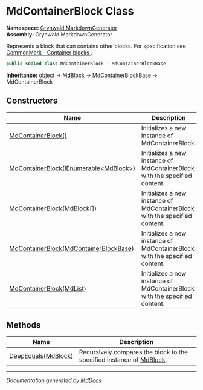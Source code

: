 ﻿<!--  
  <auto-generated>   
    The contents of this file were generated by a tool.  
    Changes to this file may be list if the file is regenerated  
  </auto-generated>   
-->

# MdContainerBlock Class

**Namespace:** [Grynwald.MarkdownGenerator](../index.md)  
**Assembly:** Grynwald.MarkdownGenerator

Represents a block that can contains other blocks. For specification see [CommonMark \- Container blocks ](https://spec.commonmark.org/0.28/#container-blocks).

```csharp
public sealed class MdContainerBlock : MdContainerBlockBase
```

**Inheritance:** object → [MdBlock](../MdBlock/index.md) → [MdContainerBlockBase](../MdContainerBlockBase/index.md) → MdContainerBlock

## Constructors

| Name                                                                                                 | Description                                                                |
| ---------------------------------------------------------------------------------------------------- | -------------------------------------------------------------------------- |
| [MdContainerBlock()](constructors/index.md#mdcontainerblock)                                         | Initializes a new instance of MdContainerBlock.                            |
| [MdContainerBlock(IEnumerable\<MdBlock\>)](constructors/index.md#mdcontainerblockienumerablemdblock) | Initializes a new instance of MdContainerBlock with the specified content. |
| [MdContainerBlock(MdBlock\[\])](constructors/index.md#mdcontainerblockmdblock)                       | Initializes a new instance of MdContainerBlock with the specified content. |
| [MdContainerBlock(MdContainerBlockBase)](constructors/index.md#mdcontainerblockmdcontainerblockbase) | Initializes a new instance of MdContainerBlock with the specified content. |
| [MdContainerBlock(MdList)](constructors/index.md#mdcontainerblockmdlist)                             | Initializes a new instance of MdContainerBlock with the specified content. |

## Methods

| Name                                         | Description                                                                                 |
| -------------------------------------------- | ------------------------------------------------------------------------------------------- |
| [DeepEquals(MdBlock)](methods/DeepEquals.md) | Recursively compares the block to the specified instance of [MdBlock](../MdBlock/index.md). |

___

*Documentation generated by [MdDocs](https://github.com/ap0llo/mddocs)*
